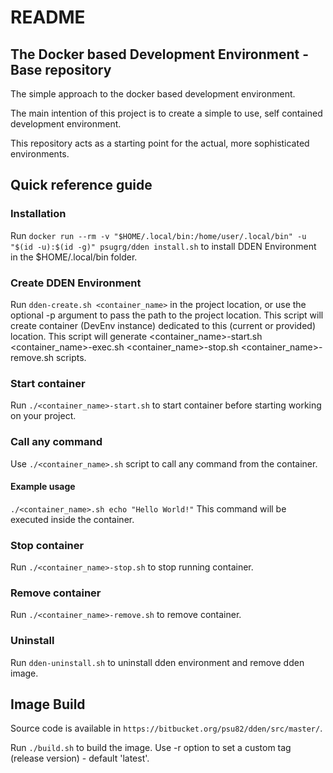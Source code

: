 # README #

## The Docker based Development Environment - Base repository ##

The simple approach to the docker based development environment. 

The main intention of this project is to create a simple to use, self contained development environment.

This repository acts as a starting point for the actual, more sophisticated environments. 

## Quick reference guide ##

### Installation
Run `docker run --rm -v "$HOME/.local/bin:/home/user/.local/bin" -u "$(id -u):$(id -g)" psugrg/dden install.sh` to install DDEN Environment in the $HOME/.local/bin folder.

### Create DDEN Environment
Run `dden-create.sh <container_name>` in the project location, or use the optional -p argument to pass the path to the project location. This script will create container (DevEnv instance) dedicated to this (current or provided) location. This script will generate <container_name>-start.sh <container_name>-exec.sh <container_name>-stop.sh <container_name>-remove.sh scripts.

### Start container 
Run `./<container_name>-start.sh` to start container before starting working on your project.

### Call any command
Use `./<container_name>.sh` script to call any command from the container. 

#### Example usage

```./<container_name>.sh echo "Hello World!"```
This command will be executed inside the container. 

### Stop container
Run `./<container_name>-stop.sh` to stop running container.

### Remove container
Run `./<container_name>-remove.sh` to remove container.

### Uninstall
Run `dden-uninstall.sh` to uninstall dden environment and remove dden image.

## Image Build ##
Source code is available in `https://bitbucket.org/psu82/dden/src/master/`.

Run `./build.sh` to build the image. Use -r option to set a custom tag (release version) - default 'latest'.
